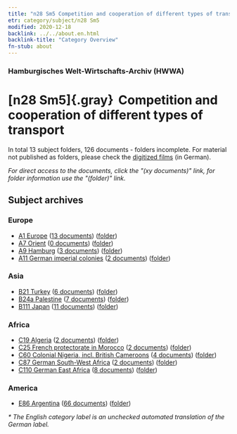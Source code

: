 ```yaml
---
title: "n28 Sm5 Competition and cooperation of different types of transport"
etr: category/subject/n28 Sm5
modified: 2020-12-18
backlink: ../../about.en.html
backlink-title: "Category Overview"
fn-stub: about
---
```


### Hamburgisches Welt-Wirtschafts-Archiv (HWWA)
# [n28 Sm5]{.gray}&#8201; Competition and cooperation of different types of transport&#160; 





In total 13 subject folders, 126 documents - folders incomplete.
For material not published as folders, please check the [digitized films](/film/h1_sh) (in German).

_For direct access to the documents, click the "(xy documents)" link, for folder information use the "(folder)" link._

## Subject archives



### Europe

- [A1 Europe](../../../geo/about.en.html#A1) (<a href="https://dfg-viewer.de/show/?tx_dlf[id]=https://pm20.zbw.eu/mets/sh/1408xx/140892/1455xx/145516/public.mets.en.xml" target="_blank">13 documents</a>) ([folder](http://purl.org/pressemappe20/folder/sh/140892,145516))
- [A7 Orient](../../../geo/about.en.html#A7) (<a href="https://dfg-viewer.de/show/?tx_dlf[id]=https://pm20.zbw.eu/mets/sh/1409xx/140902/1455xx/145516/public.mets.en.xml" target="_blank">0 documents</a>) ([folder](http://purl.org/pressemappe20/folder/sh/140902,145516))
- [A9 Hamburg](../../../geo/about.en.html#A9) (<a href="https://dfg-viewer.de/show/?tx_dlf[id]=https://pm20.zbw.eu/mets/sh/1409xx/140905/1455xx/145516/public.mets.en.xml" target="_blank">3 documents</a>) ([folder](http://purl.org/pressemappe20/folder/sh/140905,145516))
- [A11 German imperial colonies](../../../geo/about.en.html#A11) (<a href="https://dfg-viewer.de/show/?tx_dlf[id]=https://pm20.zbw.eu/mets/sh/1409xx/140960/1455xx/145516/public.mets.en.xml" target="_blank">2 documents</a>) ([folder](http://purl.org/pressemappe20/folder/sh/140960,145516))

### Asia

- [B21 Turkey](../../../geo/about.en.html#B21) (<a href="https://dfg-viewer.de/show/?tx_dlf[id]=https://pm20.zbw.eu/mets/sh/1411xx/141111/1455xx/145516/public.mets.en.xml" target="_blank">6 documents</a>) ([folder](http://purl.org/pressemappe20/folder/sh/141111,145516))
- [B24a Palestine](../../../geo/about.en.html#B24a) (<a href="https://dfg-viewer.de/show/?tx_dlf[id]=https://pm20.zbw.eu/mets/sh/1411xx/141115/1455xx/145516/public.mets.en.xml" target="_blank">7 documents</a>) ([folder](http://purl.org/pressemappe20/folder/sh/141115,145516))
- [B111 Japan](../../../geo/about.en.html#B111) (<a href="https://dfg-viewer.de/show/?tx_dlf[id]=https://pm20.zbw.eu/mets/sh/1412xx/141272/1455xx/145516/public.mets.en.xml" target="_blank">11 documents</a>) ([folder](http://purl.org/pressemappe20/folder/sh/141272,145516))

### Africa

- [C19 Algeria](../../../geo/about.en.html#C19) (<a href="https://dfg-viewer.de/show/?tx_dlf[id]=https://pm20.zbw.eu/mets/sh/1413xx/141354/1455xx/145516/public.mets.en.xml" target="_blank">2 documents</a>) ([folder](http://purl.org/pressemappe20/folder/sh/141354,145516))
- [C25 French protectorate in Morocco](../../../geo/about.en.html#C25) (<a href="https://dfg-viewer.de/show/?tx_dlf[id]=https://pm20.zbw.eu/mets/sh/1413xx/141358/1455xx/145516/public.mets.en.xml" target="_blank">2 documents</a>) ([folder](http://purl.org/pressemappe20/folder/sh/141358,145516))
- [C60 Colonial Nigeria, incl. British Cameroons](../../../geo/about.en.html#C60) (<a href="https://dfg-viewer.de/show/?tx_dlf[id]=https://pm20.zbw.eu/mets/sh/1414xx/141409/1455xx/145516/public.mets.en.xml" target="_blank">4 documents</a>) ([folder](http://purl.org/pressemappe20/folder/sh/141409,145516))
- [C87 German South-West Africa](../../../geo/about.en.html#C87) (<a href="https://dfg-viewer.de/show/?tx_dlf[id]=https://pm20.zbw.eu/mets/sh/1414xx/141450/1455xx/145516/public.mets.en.xml" target="_blank">2 documents</a>) ([folder](http://purl.org/pressemappe20/folder/sh/141450,145516))
- [C110 German East Africa](../../../geo/about.en.html#C110) (<a href="https://dfg-viewer.de/show/?tx_dlf[id]=https://pm20.zbw.eu/mets/sh/1414xx/141471/1455xx/145516/public.mets.en.xml" target="_blank">8 documents</a>) ([folder](http://purl.org/pressemappe20/folder/sh/141471,145516))

### America

- [E86 Argentina](../../../geo/about.en.html#E86) (<a href="https://dfg-viewer.de/show/?tx_dlf[id]=https://pm20.zbw.eu/mets/sh/1416xx/141692/1455xx/145516/public.mets.en.xml" target="_blank">66 documents</a>) ([folder](http://purl.org/pressemappe20/folder/sh/141692,145516))


_* The English category label is an unchecked automated translation of the German label._

